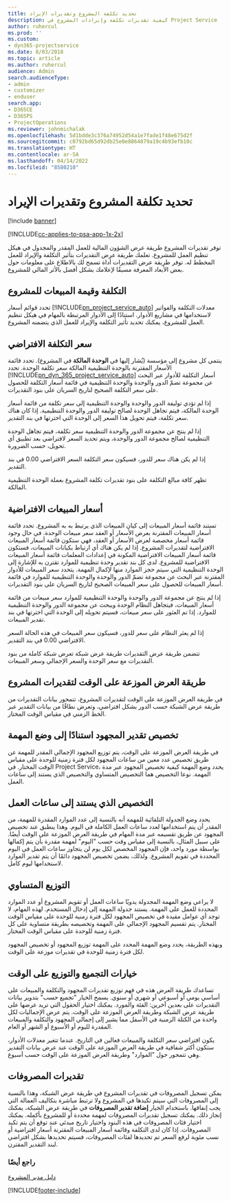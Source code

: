 ```yaml
---
title: تحديد تكلفة المشروع وتقديرات الإيراد
description: كيفية تقديرات تكلفة وإيرادات المشروع‬ في Project Service
author: ruhercul
ms.prod: ''
ms.custom:
- dyn365-projectservice
ms.date: 8/03/2018
ms.topic: article
ms.author: ruhercul
audience: Admin
search.audienceType:
- admin
- customizer
- enduser
search.app:
- D365CE
- D365PS
- ProjectOperations
ms.reviewer: johnmichalak
ms.openlocfilehash: 5d1bdde3c376a74952d54a1e7fade1f48e675d2f
ms.sourcegitcommit: c0792bd65d92db25e0e8864879a19c4b93efb10c
ms.translationtype: HT
ms.contentlocale: ar-SA
ms.lasthandoff: 04/14/2022
ms.locfileid: "8580210"
---
```

# <a name="determine-project-cost-and-revenue-estimates"></a>تحديد تكلفة المشروع وتقديرات الإيراد 

[!include [banner](../includes/psa-now-project-operations.md)]

[!INCLUDE[cc-applies-to-psa-app-1x-2x](../includes/cc-applies-to-psa-app-1x-2x.md)]

توفر تقديرات المشروع طريقة عرض الشؤون المالية للعمل المقدر والمجدول في هيكل تنظيم العمل للمشروع. تعلمك طريقة عرض التقديرات بتأثير التكلفة والإيراد للعمل المخطط له. توفر طريقة عرض التقديرات أداة تسمح لك بالاطلاع على معلومات حول بعض الأبعاد المعرفة مسبقًا لإعلامك بشكل أفضل بالأثر المالي للمشروع.  
  
## <a name="cost-and-sales-value-of-the-project"></a>التكلفة وقيمة المبيعات للمشروع  
تحدد قوائم أسعار [!INCLUDE[pn_project_service_auto](../includes/pn-project-service-auto.md)] معدلات التكلفة والفواتير لاستخدامها في مشاريع الأدوار. استنادًا إلى الأدوار المرتبطة بالمهام في هيكل تنظيم العمل للمشروع، يمكنك تحديد تأثير التكلفة والإيراد للعمل الذي يتضمنه المشروع.  
  
## <a name="cost-price-defaulting"></a>سعر التكلفة الافتراضي  
ينتمي كل مشروع إلى مؤسسة (يُشار إليها في **الوحدة المالكة‬** في المشروع). تحدد قائمة الأسعار المقترنة بالوحدة التنظيمية المالكة سعر تكلفة الوحدة. تحدد [!INCLUDE[pn_dyn_365_project_service_auto](../includes/pn-dyn-365-project-service-auto.md)] أسعار التكلفة للأدوار عبر البحث عن مجموعة تضمّ الدور والوحدة والوحدة التنظيمية في قائمة أسعار التكلفة للحصول على سعر التكلفة الصحيح لتاريخ السريان على بنود التقديرات.  
  
إذا لم تؤدي توليفة الدور والوحدة والوحدة التنظيمية إلى سعر تكلفة من قائمة أسعار الوحدة المالكة، فيتم تجاهل الوحدة لصالح توليفة الدور والوحدة التنظيمية. إذا كان هناك سعر تكلفة، فيتم تحويل هذا السعر إلى الوحدة التي اخترتها في بند التقدير.  
  
إذا لم ينتج عن مجموعة الدور والوحدة التنظيمية سعر تكلفة، فيتم تجاهل الوحدة التنظيمية لصالح مجموعة الدور والوحدة، ويتم تحديد السعر لافتراضي بعد تطبيق أي تحويل، حسب الضرورة.  
  
 إذا لم يكن هناك سعر للدور، فسيكون سعر التكلفة السعر الافتراضي 0.00 في بند التقدير.  
  
 تظهر كافة مبالغ التكلفة على بنود تقديرات تكلفة المشروع بعملة الوحدة التنظيمية المالكة.  
  
## <a name="sales-price-defaulting"></a>أسعار المبيعات الافتراضية  
تستند قائمة أسعار المبيعات إلى كيان المبيعات الذي يرتبط به به المشروع. تحدد قائمة أسعار المبيعات المقترنة بعرض الأسعار أو العقد سعر مبيعات الوحدة. في حال وجود قائمة أسعار مخصصة لعرض الأسعار أو العقد، فهي ستكون قائمة أسعار المبيعات الافتراضية لتقديرات المشروع. إذا لم يكن هناك أي ارتباط بكيانات المبيعات، فستكون قائمة أسعار المبيعات الافتراضية المكونة في إعدادات المعلمات قائمة أسعار المبيعات الافتراضية للمشروع. لدى كل بند تقدير وحدة تنظيمية للموارد تقترن به للإشارة إلى الوحدة التنظيمية التي سيتم حجز الموارد منها لإكمال المهمة. يتحدد سعر المبيعات للأدوار المقترنة عبر البحث عن مجموعة تضمّ الدور والوحدة والوحدة التنظيمية للموارد في قائمة أسعار المبيعات للحصول على سعر المبيعات الصحيح لتاريخ السريان على بنود التقديرات.  
  
إذا لم ينتج عن مجموعة الدور والوحدة‬ والوحدة التنظيمية للموارد سعر مبيعات من قائمة أسعار المبيعات، فيتجاهل النظام الوحدة ويبحث عن مجموعة الدور والوحدة التنظيمية للموارد. إذا تم العثور على سعر مبيعات، فسيتم تحويله إلى الوحدة التي اخترتها في بند تقدير المبيعات.  
  
إذا لم يعثر النظام على سعر للدور، فسيكون سعر المبيعات في هذه الحالة السعر الافتراضي 0.00 في بند التقدير.  
  
تتضمن طريقة عرض التقديرات طريقة عرض شبكة تعرض شبكة كاملة من بنود التقديرات مع سعر الوحدة والسعر الإجمالي وسعر المبيعات.  
  
## <a name="time-phased-view-of-project-estimates"></a>طريقة العرض الموزعة على الوقت‬ لتقديرات المشروع  
في طريقة العرض الموزعة على الوقت لتقديرات المشروع، تتمحور بيانات التقديرات من طريقة عرض الشبكة حسب الدور بشكل افتراضي، وتعرض نطاقًا من بيانات التقدير عبر الخط الزمني في مقياس الوقت المختار.  
  
## <a name="effort-estimate-allocation-based-on-task-mode"></a>تخصيص تقدير المجهود استنادًا إلى وضع المهمة  
في طريقة العرض الموزعة على الوقت، يتم توزيع المجهود الإجمالي المقدر للمهمة عن طريق تخصيص عدد معين من ساعات المجهود لكل فترة زمنية للوحدة على مقياس الوقت المختار. في Project Service، يحدد وضع المهمة كيفية تخصيص المجهود عبر مدة المهمة. نوعا التخصيص هما التخصيص المتساوي والتخصيص الذي يستند إلى ساعات العمل. 
  
## <a name="work-hours-based-allocation"></a>التخصيص الذي يستند إلى ساعات العمل  
يحدد وضع الجدولة التلقائية للمهمة أنه بالنسبة إلى عدد الموارد المقدرة للمهمة، من المقدر أن يتم استخدامها لعدد ساعات العمل الكاملة في اليوم. وهذا ينطبق عند تخصيص المجهود عن طريق تقسيمه عبر مدة المهام في طريقة العرض الموزعة على الوقت أيضًا. على سبيل المثال، بالنسبة إلى مقياس وقت حسب "اليوم" لمهمة مقدرة بأن يتم إكمالها بواسطة مورد واحد، فإن المجهود المخصص لكل يوم لن يتجاوز ساعات العمل في اليوم المحددة في تقويم المشروع. ولذلك، يضمن تخصيص المجهود دائمًا أن يتم تقدير الموارد لاستخدامها ليوم كامل.  
  
## <a name="even-distribution"></a>التوزيع المتساوي  
لا يراعي وضع المهمة المجدولة يدويًا ساعات العمل أو تقويم المشروع أو عدد الموارد المحددة للعمل على المهمة. يستند جدولة المهمة إلى إدخال المستخدم. لهذه المهام، لا توجد أي عوامل مقيدة في تخصيص المجهود لكل فترة زمنية للوحدة على مقياس الوقت المختار. يتم تقسيم المجهود الإجمالي على المهمة وتخصيصه بطريقة متساوية على كل فترة زمنية للوحدة على مقياس الوقت المختار.  
  
وبهذه الطريقة، يحدد وضع المهمة المحدد على المهمة توزيع المجهود أو تخصيص المجهود لكل فترة زمنية للوحدة في تقديرات موزعة على الوقت.  
  
## <a name="grouping-and-time-phasing-options"></a>خيارات التجميع والتوزيع على الوقت  
تساعدك طريقة العرض هذه في فهم توزيع تقديرات المجهود والتكلفة والمبيعات على أساسي يومي أو أسبوعي أو شهري أو سنوي. يسمح الخيار "تجميع حسب" بتدوير بيانات التقديرات على بعدين آخرين: الفئة والمورد. يمكنك اختيار الحقول التي تريد عرضها على طريقة عرض الشبكة وطريقة العرض الموزعة على الوقت. يتم عرض الإجماليات لكل واحدة من الكتلة الزمنية في الأسفل مما يشير إلى إجمالي المجهود والتكلفة والمبيعات المقدرة لليوم أو الأسبوع أو الشهر أو العام.  
  
يكون افتراضي سعر التكلفة والمبيعات فعالين في التاريخ. عندما تتغير معدلات الأدوار، ستكون أكثر شفافية في طريقة العرض الموزعة على الوقت عند عرض بيانات التقدير وهي تتمحور حول "الموارد" وطريقة العرض الموزعة على الوقت حسب أسبوع.  
  
## <a name="expense-estimates"></a>تقديرات المصروفات  
يمكن تسجيل المصروفات في تقديرات المشروع في طريقة عرض الشبكة، وهذا بالنسبة إلى المصروفات التي سيتم تكبدها في المشروع ولا ترتبط مباشرة بتكاليف العمالة التي يجب إنفاقها. باستخدام الخيار **إضافة تقدير المصروفات** في طريقة عرض الشبكة، يمكنك إنجاز ذلك. يمكنك تسجيل تقديرات المصروفات لمهمة محددة أو للمشروع بأكمله. يمكنك اختيار فئات المصروفات في هذه البنود واختيار تاريخ مبدئي عند توقع أن يتم تكبد المصروفات. إذا كان لدى التكلفة وقائمة أسعار المبيعات المقترنة أسعار افتراضية أو نسب مئوية لرفع السعر تم تحديدها لفئات المصروفات، فسيتم تحديدها بشكل افتراضي لبند التقدير المقترن.  
  
### <a name="see-also"></a>راجع أيضًا  
 [دليل مدير المشروع](../psa/project-manager-guide.md)


[!INCLUDE[footer-include](../includes/footer-banner.md)]
